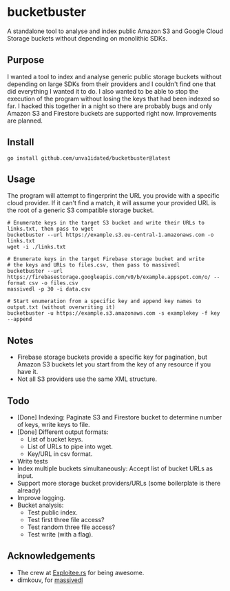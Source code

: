 # bucketbuster

A standalone tool to analyse and index public Amazon S3 and Google Cloud Storage buckets without depending on monolithic SDKs.

## Purpose

I wanted a tool to index and analyse generic public storage buckets without depending on large SDKs from their providers and I couldn't find one that did everything I wanted it to do. I also wanted to be able to stop the execution of the program without losing the keys that had been indexed so far. I hacked this together in a night so there are probably bugs and only Amazon S3 and Firestore buckets are supported right now. Improvements are planned.

## Install

```
go install github.com/unva1idated/bucketbuster@latest
```

## Usage

The program will attempt to fingerprint the URL you provide with a specific cloud provider. If it can't find a match, it will assume your provided URL is the root of a generic S3 compatible storage bucket.

```
# Enumerate keys in the target S3 bucket and write their URLs to links.txt, then pass to wget
bucketbuster --url https://example.s3.eu-central-1.amazonaws.com -o links.txt
wget -i ./links.txt

# Enumerate keys in the target Firebase storage bucket and write 
# the keys and URLs to files.csv, then pass to massivedl
bucketbuster --url https://firebasestorage.googleapis.com/v0/b/example.appspot.com/o/ --format csv -o files.csv
massivedl -p 30 -i data.csv

# Start enumeration from a specific key and append key names to output.txt (without overwriting it)
bucketbuster -u https://example.s3.amazonaws.com -s examplekey -f key --append

```

## Notes

- Firebase storage buckets provide a specific key for pagination, but Amazon S3 buckets let you start from the key of any resource if you have it.
- Not all S3 providers use the same XML structure.

## Todo

- [Done] Indexing: Paginate S3 and Firestore bucket to determine number of keys, write keys to file.
- [Done] Different output formats: 
	- List of bucket keys.
	- List of URLs to pipe into wget.
	- Key/URL in csv format.
- Write tests
- Index multiple buckets simultaneously: Accept list of bucket URLs as input.
- Support more storage bucket providers/URLs (some boilerplate is there already)
- Improve logging.
- Bucket analysis:
	- Test public index.
	- Test first three file access?
	- Test random three file access?
	- Test write (with a flag).

## Acknowledgements 

* The crew at [Exploitee.rs](https://exploitee.rs/) for being awesome.
* dimkouv, for [massivedl](https://github.com/dimkouv/massivedl)